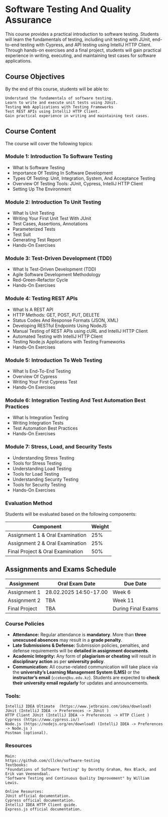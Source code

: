 # Software Testing And Quality Assurance

This course provides a practical introduction to software testing. Students will learn the fundamentals of testing, including unit testing with JUnit, end-to-end testing with Cypress, and API testing using IntelliJ HTTP Client. Through hands-on exercises and a final project, students will gain practical experience in writing, executing, and maintaining test cases for software applications.

## Course Objectives

By the end of this course, students will be able to:

    Understand the fundamentals of software testing.
    Learn to write and execute unit tests using JUnit.
    Testing Web Applications with Testing Frameworks
    Test REST APIs using IntelliJ HTTP Client.
    Gain practical experience in writing and maintaining test cases.


## Course Content
The course will cover the following topics:

### Module 1: Introduction To Software Testing
- What Is Software Testing
- Importance Of Testing In Software Development
- Types Of Testing: Unit, Integration, System, And Acceptance Testing
- Overview Of Testing Tools: JUnit, Cypress, IntelliJ HTTP Client
- Setting Up The Environment

### Module 2: Introduction To Unit Testing
- What Is Unit Testing
- Writing Your First Unit Test With JUnit
- Test Cases, Assertions, Annotations
- Parameterized Tests
- Test Suit
- Generating Test Report
- Hands-On Exercises

### Module 3: Test-Driven Development (TDD)
- What Is Test-Driven Development (TDD)
- Agile Software Development Methodology
- Red-Green-Refactor Cycle
- Hands-On Exercises

### Module 4: Testing REST APIs
- What Is A REST API
- HTTP Methods: GET, POST, PUT, DELETE
- Status Codes And Response Formats (JSON, XML)
- Developing RESTful Endpoints Using NodeJS
- Manual Testing of REST APIs using cURL and IntelliJ HTTP Client
- Automated Testing with IntelliJ HTTP Client
- Testing Node.js Applications with Testing Frameworks
- Hands-On Exercises

### Module 5: Introduction To Web Testing
- What Is End-To-End Testing
- Overview Of Cypress
- Writing Your First Cypress Test
- Hands-On Exercises

### Module 6: Integration Testing And Test Automation Best Practices
- What Is Integration Testing
- Writing Integration Tests
- Test Automation Best Practices
- Hands-On Exercises

### Module 7: Stress, Load, and Security Tests
- Understanding Stress Testing
- Tools for Stress Testing
- Understanding Load Testing
- Tools for Load Testing
- Understanding Security Testing
- Tools for Security Testing
- Hands-On Exercises

### Evaluation Method

Students will be evaluated based on the following components:

| **Component**                  | **Weight** |
|--------------------------------|-----------|
| Assignment 1 & Oral Examination | 25%       |
| Assignment 2 & Oral Examination | 25%       |
| Final Project & Oral Examination | 50%       |

## Assignments and Exams Schedule

| **Assignment**   | **Oral Exam Date**     | **Due Date**       |
|-----------------|------------------------|--------------------|
| Assignment 1   | 28.02.2025 14:50-17.00 | Week 6             |
| Assignment 2   | TBA                    | Week 11            |
| Final Project  | TBA                    | During Final Exams |


### Course Policies

- **Attendance:** Regular attendance is **mandatory**. More than **three unexcused absences** may result in a **grade penalty**.
- **Late Submissions & Defense:** Submission policies, penalties, and defense requirements will be **detailed in assignment documents**.
- **Academic Integrity:** Any form of **plagiarism or cheating** will result in **disciplinary action** as per **university policy**.
- **Communication:** All course-related communication will take place via the **university’s Learning Management System (LMS)** or the **instructor’s email** (`cceken@ku.edu.kz`). Students are expected to **check their university email regularly** for updates and announcements.


### Tools:
    IntelliJ IDEA Ultimate  (https://www.jetbrains.com/idea/download)
    JUnit (IntelliJ IDEA -> Preferences -> JUnit )
    HTTP Client JUnit (IntelliJ IDEA -> Preferences -> HTTP Client )
    Cypress (https://www.cypress.io/)
    Node.js (https://nodejs.org/en/download) (IntelliJ IDEA -> Preferences -> Node.js )
    Postman (optional).

### Resources
    Main:
    https://github.com/cllckn/software-testing
    Textbooks:
    "Foundations of Software Testing" by Dorothy Graham, Rex Black, and Erik van Veenendaal.
    "Software Testing and Continuous Quality Improvement" by William Lewis.
    
    Online Resources:
    JUnit official documentation.
    Cypress official documentation.
    IntelliJ IDEA HTTP Client guide.
    Express.js official documentation.


